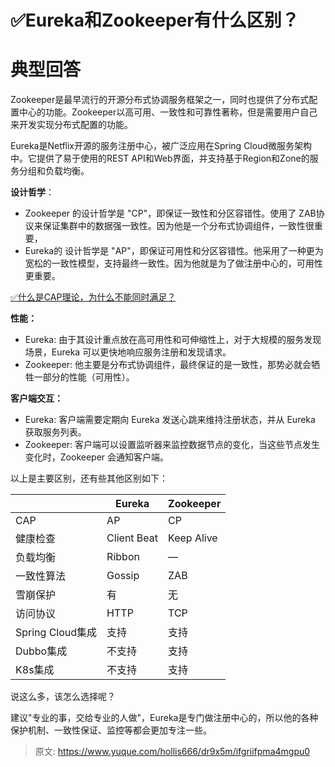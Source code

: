 # ✅Eureka和Zookeeper有什么区别？


# 典型回答

Zookeeper是最早流行的开源分布式协调服务框架之一，同时也提供了分布式配置中心的功能。Zookeeper以高可用、一致性和可靠性著称，但是需要用户自己来开发实现分布式配置的功能。

Eureka是Netflix开源的服务注册中心，被广泛应用在Spring Cloud微服务架构中。它提供了易于使用的REST API和Web界面，并支持基于Region和Zone的服务分组和负载均衡。

**设计哲学**：

- Zookeeper 的设计哲学是 "CP"，即保证一致性和分区容错性。使用了 ZAB协议来保证集群中的数据强一致性。因为他是一个分布式协调组件，一致性很重要，
- Eureka的 设计哲学是 "AP"，即保证可用性和分区容错性。他采用了一种更为宽松的一致性模型，支持最终一致性。因为他就是为了做注册中心的，可用性更重要。

[✅什么是CAP理论，为什么不能同时满足？](https://www.yuque.com/hollis666/dr9x5m/avwops?view=doc_embed)

**性能：**

- Eureka: 由于其设计重点放在高可用性和可伸缩性上，对于大规模的服务发现场景，Eureka 可以更快地响应服务注册和发现请求。
- Zookeeper: 他主要是分布式协调组件，最终保证的是一致性，那势必就会牺牲一部分的性能（可用性）。

**客户端交互：**

- Eureka: 客户端需要定期向 Eureka 发送心跳来维持注册状态，并从 Eureka 获取服务列表。
- Zookeeper: 客户端可以设置监听器来监控数据节点的变化，当这些节点发生变化时，Zookeeper 会通知客户端。

以上是主要区别，还有些其他区别如下：

|  | Eureka	 | Zookeeper |
| --- | --- | --- |
| CAP | AP | CP |
| 健康检查 | Client Beat | Keep Alive |
| 负载均衡 | Ribbon | — |
| 一致性算法 | Gossip | ZAB |
| 雪崩保护 | 有 | 无 |
| 访问协议 | HTTP | TCP |
| Spring Cloud集成 | 支持 | 支持 |
| Dubbo集成 | 不支持 | 支持 |
| K8s集成 | 不支持 | 支持 |


说这么多，该怎么选择呢？

建议"专业的事，交给专业的人做"，Eureka是专门做注册中心的，所以他的各种保护机制、一致性保证、监控等都会更加专注一些。


> 原文: <https://www.yuque.com/hollis666/dr9x5m/ifgriifpma4mgpu0>